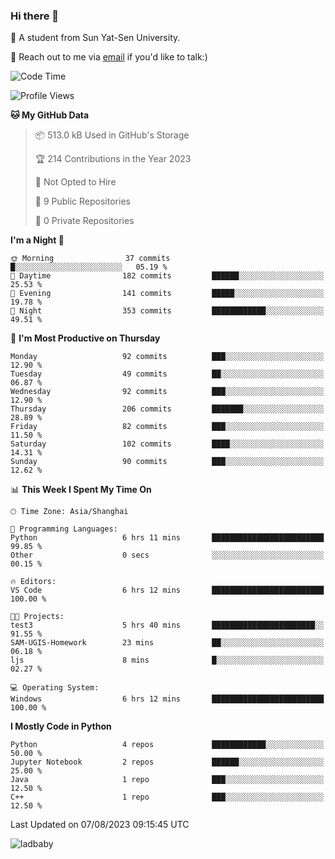 ### Hi there 👋

🔬 A student from Sun Yat-Sen University.

💬 Reach out to me via [email](mailto:luojsh7@mail2.sysu.edu.cn) if you'd like to talk:)

<!--START_SECTION:waka-->
![Code Time](http://img.shields.io/badge/Code%20Time-175%20hrs%2042%20mins-blue)

![Profile Views](http://img.shields.io/badge/Profile%20Views-0-blue)

**🐱 My GitHub Data** 

> 📦 513.0 kB Used in GitHub's Storage 
 > 
> 🏆 214 Contributions in the Year 2023
 > 
> 🚫 Not Opted to Hire
 > 
> 📜 9 Public Repositories 
 > 
> 🔑 0 Private Repositories 
 > 
**I'm a Night 🦉** 

```text
🌞 Morning                37 commits          █░░░░░░░░░░░░░░░░░░░░░░░░   05.19 % 
🌆 Daytime                182 commits         ██████░░░░░░░░░░░░░░░░░░░   25.53 % 
🌃 Evening                141 commits         █████░░░░░░░░░░░░░░░░░░░░   19.78 % 
🌙 Night                  353 commits         ████████████░░░░░░░░░░░░░   49.51 % 
```
📅 **I'm Most Productive on Thursday** 

```text
Monday                   92 commits          ███░░░░░░░░░░░░░░░░░░░░░░   12.90 % 
Tuesday                  49 commits          ██░░░░░░░░░░░░░░░░░░░░░░░   06.87 % 
Wednesday                92 commits          ███░░░░░░░░░░░░░░░░░░░░░░   12.90 % 
Thursday                 206 commits         ███████░░░░░░░░░░░░░░░░░░   28.89 % 
Friday                   82 commits          ███░░░░░░░░░░░░░░░░░░░░░░   11.50 % 
Saturday                 102 commits         ████░░░░░░░░░░░░░░░░░░░░░   14.31 % 
Sunday                   90 commits          ███░░░░░░░░░░░░░░░░░░░░░░   12.62 % 
```


📊 **This Week I Spent My Time On** 

```text
🕑︎ Time Zone: Asia/Shanghai

💬 Programming Languages: 
Python                   6 hrs 11 mins       █████████████████████████   99.85 % 
Other                    0 secs              ░░░░░░░░░░░░░░░░░░░░░░░░░   00.15 % 

🔥 Editors: 
VS Code                  6 hrs 12 mins       █████████████████████████   100.00 % 

🐱‍💻 Projects: 
test3                    5 hrs 40 mins       ███████████████████████░░   91.55 % 
SAM-UGIS-Homework        23 mins             ██░░░░░░░░░░░░░░░░░░░░░░░   06.18 % 
ljs                      8 mins              █░░░░░░░░░░░░░░░░░░░░░░░░   02.27 % 

💻 Operating System: 
Windows                  6 hrs 12 mins       █████████████████████████   100.00 % 
```

**I Mostly Code in Python** 

```text
Python                   4 repos             ████████████░░░░░░░░░░░░░   50.00 % 
Jupyter Notebook         2 repos             ██████░░░░░░░░░░░░░░░░░░░   25.00 % 
Java                     1 repo              ███░░░░░░░░░░░░░░░░░░░░░░   12.50 % 
C++                      1 repo              ███░░░░░░░░░░░░░░░░░░░░░░   12.50 % 
```




 Last Updated on 07/08/2023 09:15:45 UTC
<!--END_SECTION:waka-->

<p align="left"> <img src="https://komarev.com/ghpvc/?username=ladbaby&label=Profile%20views&color=0e75b6&style=flat" alt="ladbaby" /> </p>